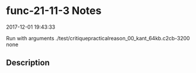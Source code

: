 # func-21-11-3 Notes

2017-12-01 19:43:33

Run with arguments ./test/critiquepracticalreason_00_kant_64kb.c2cb-3200 none

## Description

